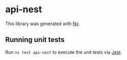 # api-nest

This library was generated with [Nx](https://nx.dev).

## Running unit tests

Run `nx test api-nest` to execute the unit tests via [Jest](https://jestjs.io).
